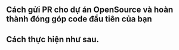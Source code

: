 ## Cách gửi PR cho dự án OpenSource và hoàn thành đóng góp code đầu tiên của bạn

## Cách thực hiện như sau.
